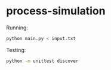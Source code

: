 # process-simulation

Running:
```bash
python main.py < input.txt
```

Testing:
```bash
python -m unittest discover
```